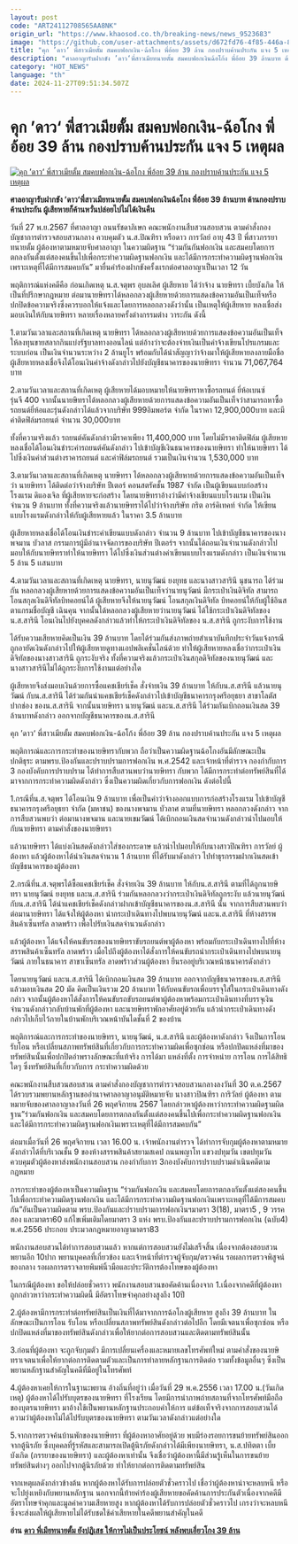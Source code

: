```yaml
---
layout: post
code: "ART24112708565AA8NK"
origin_url: "https://www.khaosod.co.th/breaking-news/news_9523683"
image: "https://github.com/user-attachments/assets/d672fd76-4f85-446a-8ddd-2c21c7cc0835"
title: "คุก ’ดาว‘ พี่สาวเมียตั้ม สมคบฟอกเงิน-ฉ้อโกง พี่อ้อย 39 ล้าน กองปราบค้านประกัน แจง 5 เหตุผล"
description: "ศาลอาญารับฝากขัง ’ดาว‘พี่สาวเมียทนายตั้ม สมคบฟอกเงินฉ้อโก้ง พี่อ้อย 39 ล้านบาท ด้านกองปราบค้านประกัน ผู้เสียหายก็ค้านหวั่นปล่อยไปไม่ได้เงินคืน"
category: "HOT_NEWS"
language: "th"
date: 2024-11-27T09:51:34.507Z
---
```


# คุก ’ดาว‘ พี่สาวเมียตั้ม สมคบฟอกเงิน-ฉ้อโกง พี่อ้อย 39 ล้าน กองปราบค้านประกัน แจง 5 เหตุผล

[![คุก ’ดาว‘ พี่สาวเมียตั้ม สมคบฟอกเงิน-ฉ้อโกง พี่อ้อย 39 ล้าน กองปราบค้านประกัน แจง 5 เหตุผล](https://www.khaosod.co.th/wpapp/uploads/2024/11/dao3.jpg "คุก ’ดาว‘ พี่สาวเมียตั้ม สมคบฟอกเงิน-ฉ้อโกง พี่อ้อย 39 ล้าน กองปราบค้านประกัน แจง 5 เหตุผล")](https://www.khaosod.co.th/wpapp/uploads/2024/11/dao3.jpg)

**ศาลอาญารับฝากขัง ’ดาว‘พี่สาวเมียทนายตั้ม สมคบฟอกเงินฉ้อโกง พี่อ้อย 39 ล้านบาท ด้านกองปราบค้านประกัน ผู้เสียหายก็ค้านหวั่นปล่อยไปไม่ได้เงินคืน**

วันที่ 27 พ.ย.2567 ที่ศาลอาญา ถนนรัชดาภิเษก คณะพนักงานสืบสวนสอบสวน ตามคำสั่งกองบัญชาการตำรวจสอบสวนกลาง ควบคุมตัว น.ส.ปิณฑิรา หรือดาว การวัลย์ อายุ 43 ปี พี่สาวภรรยาทนายตั้ม ผู้ต้องหาตามหมายจับศาลอาญา ในความผิดฐาน “ร่วมกันกันฟอกเงิน และสมคบโดยการตกลงกันตั้งแต่สองคนขึ้นไปเพื่อกระทำความผิดฐานฟอกเงิน และได้มีการกระทำความผิดฐานฟอกเงินเพราะเหตุที่ได้มีการสมคบกัน” มายื่นคำร้องฝากขังครั้งเเรกต่อศาลอาญาเป็นเวลา 12 วัน

พฤติการณ์แห่งคดีคือ ก่อนเกิดเหตุ น.ส.จตุพร อุบลเลิศ ผู้เสียหาย ได้ว่าจ้าง นายษิทรา เบี้ยบังเกิด ให้เป็นที่ปรึกษากฎหมาย ต่อมานายษิทราได้หลอกลวงผู้เสียหายด้วยการแสดงข้อความอันเป็นเท็จหรือปกปิดข้อความจริงซึ่งควรบอกให้แจ้งและโดยการหลอกลวงดังว่านั้น เป็นเหตุให้ผู้เสียหาย หลงเชื่อส่งมอบเงินให้กับนายษิทรา หลายเรื่องหลายครั้งต่างกรรมต่าง วาระกัน ดังนี้

1.ตามวันเวลาและสถานที่เกิดเหตุ นายษิทรา ได้หลอกลวงผู้เสียหายด้วยการแสดงข้อความอันเป็นเท็จให้ลงทุนขายสลากกินแบ่งรัฐบาลทางออนไลน์ แต่อ้างว่าจะต้องจ่ายเงินเป็นค่าจ้างเขียนโปรแกรมและระบบก่อน เป็นเงินจำนวนระหว่าง 2 ล้านยูโร พร้อมกับได้นำสัญญาว่าจ้างมาให้ผู้เสียหายลงลายมือชื่อ ผู้เสียหายหลงเชื่อจึงได้โอนเงินค่าจ้างดังกล่าวไปยังบัญชีธนาคารของนายษิทรา จำนวน 71,067,764 บาท

2.ตามวันเวลาและสถานที่เกิดเหตุ ผู้เสียหายได้มอบหมายให้นายษิทราหาซื้อรถยนต์ ยี่ห้อเบนซ์  
รุ่นจี 400 จากนั้นนายษิทราได้หลอกลวงผู้เสียหายด้วยการแสดงข้อความอันเป็นเท็จว่าสามารถหาซื้อรถยนต์ยี่ห้อและรุ่นดังกล่าวได้แล้วจากบริษัท 999อิมพอร์ต จำกัด ในราคา 12,900,000บาท และมีค่าติดฟิล์มรถยนต์ จำนวน 30,000บาท

ทั้งที่ความจริงแล้ว รถยนต์คันดังกล่าวมีราคาเพียง 11,400,000 บาท โดยไม่มีราคาติดฟิล์ม ผู้เสียหายหลงเชื่อได้โอนเงินชำระค่ารถยนต์คันดังกล่าว ไปเข้าบัญชีเงินธนาคารของนายษิทรา ทำให้นายษิทรา ได้ไปซึ่งเงินค่าส่วนต่างราคารถยนต์ และค่าฟิล์มรถยนต์ รวมเป็นเงินจำนวน 1,530,000 บาท

3.ตามวันเวลาและสถานที่เกิดเหตุ นายษิทรา ได้หลอกลวงผู้เสียหายด้วยการแสดงข้อความอันเป็นเท็จว่า นายษิทรา ได้ติดต่อว่าจ้างบริษัท ปีเตอร์ คอนสตรัคชั้น 1987 จำกัด เป็นผู้เขียนแบบก่อสร้างโรงแรม ดิแองเจิล ที่ผู้เสียหายจะก่อสร้าง โดยนายษิทราอ้างว่ามีค่าจ้างเขียนแบบโรงแรม เป็นเงินจำนวน 9 ล้านบาท ทั้งที่ความจริงแล้วนายษิทราได้ไปว่าจ้างบริษัท กริต อาร์คิเทคท์ จำกัด ให้เขียนแบบโรงแรมดังกล่าวให้กับผู้เสียหายแล้ว ในราคา 3.5 ล้านบาท

ผู้เสียหายหลงเชื่อได้โอนเงินชำระค่าเขียนแบบดังกล่าว จำนวน 9 ล้านบาท ไปเข้าบัญชีธนาคารของนางพจมาน บัวลาส กรรมการผู้มีอำนาจจัดการของบริษัท ปีเตอร์ฯ จากนั้นได้ถอนเงินจำนวนดังกล่าวไปมอบให้กับนายษิทราทำให้นายษิทรา ได้ไปซึ่งเงินส่วนต่างค่าเขียนแบบโรงแรมดังกล่าว เป็นเงินจำนวน 5 ล้าน 5 เเสนบาท

4.ตามวันเวลาและสถานที่เกิดเหตุ นายษิทรา, นายนุวัฒน์ ยงยุทธ และนางสาวสารินี นุชนารถ ได้ร่วมกัน หลอกลวงผู้เสียหายด้วยการแสดงข้อความอันเป็นเท็จว่านายนุวัฒน์ มีกระเป๋าเงินดิจิทัล สามารถโอนสกุลเงินดิจิทัลบิทคอยน์ได้ ผู้เสียหายจึงให้นายนุวัฒน์ โอนสกุลเงินดิจิทัล บิทคอยน์ให้กับผู้ใช้อินสตาแกรมชื่อบัญชี เฉินคุน จากนั้นได้หลอกลวงผู้เสียหายว่านายนุวัฒน์ ได้ใช้กระเป๋าเงินดิจิทัลของน.ส.สารินี โอนเงินไปยังบุคคลดังกล่าวแล้วทำให้กระเป๋าเงินดิจิทัลของ น.ส.สารินี ถูกระงับการใช้งาน

ได้รับความเสียหายคิดเป็นเงิน 39 ล้านบาท โดยได้ร่วมกันส่งภาพถ่ายสำเนาบันทึกประจำวันแจ้งกรณีถูกอายัดเงินดังกล่าวไปให้ผู้เสียหายดูทางแอปพลิเคชั่นไลน์ด้วย ทำให้ผู้เสียหายหลงเชื่อว่ากระเป๋าเงินดิจิทัลของนางสาวสารินี ถูกระงับจริง ทั้งที่ความจริงแล้วกระเป๋าเงินสกุลดิจิทัลของนายนุวัฒน์ และนางสาวสารินีไม่ได้ถูกระงับการใช้งานแต่อย่างใด

ผู้เสียหายจึงส่งมอบเงินด้วยการซื้อแคชเชียร์เช็ค สั่งจ่ายเงิน 39 ล้านบาท ให้กับน.ส.สารินี แล้วนายนุวัฒน์ กับน.ส.สารินี ได้ร่วมกันนำแคชเชียร์เช็คดังกล่าวไปเข้าบัญชีธนาคารกรุงศรีอยุธยา สาขาโลตัสปากช่อง ของน.ส.สารินี จากนั้นนายษิทรา นายนุวัฒน์ และน.ส.สารินี ได้ร่วมกันเบิกถอนเงินสด 39 ล้านบาทดังกล่าว ออกจากบัญชีธนาคารของน.ส.สารินี

คุก ’ดาว‘ พี่สาวเมียตั้ม สมคบฟอกเงิน-ฉ้อโก้ง พี่อ้อย 39 ล้าน กองปราบค้านประกัน แจง 5 เหตุผล

พฤติการณ์และการกระทำของนายษิทรากับพวก ถือว่าเป็นความผิดฐานฉ้อโกงอันมีลักษณะเป็น  
ปกติธุระ ตามพรบ.ป้องกันและปราบปรามการฟอกเงิน พ.ศ.2542 และเจ้าหน้าที่ตำรวจ กองกำกับการ 3 กองบังคับการปราบปราม ได้ทำการสืบสวนพบว่านายษิทรา กับพวก ได้มีการกระทำต่อทรัพย์สินที่ได้มาจากการกระทำความผิดดังกล่าว ซึ่งเป็นความผิดเกี่ยวกับการฟอกเงิน ดังต่อไปนี้

1.กรณีที่น.ส.จตุพร ได้โอนเงิน 9 ล้านบาท เพื่อเป็นค่าว่าจ้างออกแบบการก่อสร้างโรงแรม ไปเข้าบัญชีธนาคารกรุงศรีอยุธยา จำกัด (มหาชน) ของนางพจมาน บัวลาศ ตามที่นายษิทรา หลอกลวงดังกล่าว จากการสืบสวนพบว่า ต่อมานางพจมาน และนายเขมวัฒน์ ได้เบิกถอนเงินสดจำนวนดังกล่าวนำไปมอบให้กับนายษิทรา ตามคำสั่งของนายษิทรา

แล้วนายษิทรา ได้แบ่งเงินสดดังกล่าวใส่ซองกระดาษ แล้วนำไปมอบให้กับนางสาวปิณฑิรา การวัลย์ ผู้ต้องหา แล้วผู้ต้องหาได้นำเงินสดจำนวน 1 ล้านบาท ที่ได้รับมาดังกล่าว ไปทำธุรกรรมฝากเงินสดเข้าบัญชีธนาคารของผู้ต้องหา

2.กรณีที่น.ส.จตุพรได้ซื้อแคชเชียร์เช็ค สั่งจ่ายเงิน 39 ล้านบาท ให้กับน.ส.สารินี ตามที่ได้ถูกนายษิทรา นายนุวัฒน์ ยงยุทธ และน.ส.สารินี ร่วมกันหลอกลวงว่ากระเป๋าเงินดิจิทัลถูกระงับ แล้วนายนุวัฒน์ กับน.ส.สารินี ได้นำแคชเชียร์เช็คดังกล่าวฝากเข้าบัญชีธนาคารของน.ส.สารินี นั้น จากการสืบสวนพบว่าต่อมานายษิทรา ได้แจ้งให้ผู้ต้องหา นำกระเป๋าเดินทางไปพบนายนุวัฒน์ และน.ส.สารินี ที่ห้างสรรพสินค้าเซ็นทรัล ลาดพร้าว เพื่อไปรับเงินสดจำนวนดังกล่าว

แล้วผู้ต้องหา ได้แจ้งให้คนขับรถของนายษิทราขับรถยนต์พาผู้ต้องหา พร้อมกับกระเป๋าเดินทางไปที่ห้างสรรพสินค้าเซ็นทรัล ลาดพร้าว เมื่อไปถึงผู้ต้องหาได้สั่งการให้คนขับรถนำกระเป๋าเดินทางไปพบนายนุวัฒน์ ภายในธนาคาร สาขาเซ็นทรัล ลาดพร้าวส่วนผู้ต้องหา ยืนรออยู่บริเวณหน้าธนาคารดังกล่าว

โดยนายนุวัฒน์ และน.ส.สารินี ได้เบิกถอนเงินสด 39 ล้านบาท ออกจากบัญชีธนาคารของน.ส.สารินี แล้วมอบเงินสด 20 มัด คิดเป็นเงินรวม 20 ล้านบาท ให้กับคนขับรถเพื่อบรรจุใส่ในกระเป๋าเดินทางดังกล่าว จากนั้นผู้ต้องหาได้สั่งการให้คนขับรถขับรถยนต์พาผู้ต้องหาพร้อมกระเป๋าเดินทางที่บรรจุเงินจำนวนดังกล่าวกลับบ้านพักที่ผู้ต้องหา และนายษิทราพักอาศัยอยู่ด้วยกัน แล้วนำกระเป๋าเดินทางดังกล่าวไปเก็บไว้ภายในบ้านพักบริเวณหน้าบันไดชั้นที่ 2 ของบ้าน

พฤติการณ์และการกระทำของนายษิทรา, นายนุวัฒน์, น.ส.สารินี และผู้ต้องหาดังกล่าว จึงเป็นการโอน รับโอน หรือเปลี่ยนสภาพทรัพย์สินที่เกี่ยวกับการกระทำความผิดเพื่อซุกซ่อน หรือปกปิดแหล่งที่มาของทรัพย์สินนั้นเพื่อปกปิดอำพรางลักษณะที่แท้จริง การได้มา แหล่งที่ตั้ง การจำหน่าย การโอน การได้สิทธิใดๆ ซึ่งทรัพย์สินที่เกี่ยวกับการ กระทำความผิดด้วย

คณะพนักงานสืบสวนสอบสวน ตามคำสั่งกองบัญชาการตำรวจสอบสวนกลางลงวันที่ 30 ต.ค.2567 ได้รวบรวมพยานหลักฐานขออำนาจศาลอาญาอนุมัติหมายจับ นางสาวปิณฑิรา การิวัลย์ ผู้ต้องหา ตามหมายจับของศาลอาญาลงวันที่ 26 พฤศจิกายน 2567 โดยกล่าวหาผู้ต้องหาว่ากระทำความผิดฐามผิดฐาน”ร่วมกันฟอกเงิน และสมคบโดยการตกลงกันตั้งแต่สองคนขึ้นไปเพื่อกระทำความผิดฐานฟอกเงิน และได้มีการกระทำความผิดฐานฟอกเงินเพราะเหตุที่ได้มีการสมคบกัน”

ต่อมาเมื่อวันที่ 26 พฤศจิกายน เวลา 16.00 น. เจ้าพนักงานตำรวจ ได้ทำการจับกุมผู้ต้องหาตามหมายดังกล่าวได้ที่บริเวณชั้น 9 ของห้างสรรพสินค้าสยามสเคป ถนนพญาโท แขวงปทุมวัน เขตปทุมวัน ควบคุมตัวผู้ต้องหาส่งพนักงานสอบสวน กองกำกับการ 3กองบังคับการปราบปรามดำเนินคดีตามกฎหมาย

การกระทำของผู้ต้องหาเป็นความผิดฐาน “ร่วมกันฟอกเงิน และสมคบโดยการตกลงกันตั้งแต่สองคนขึ้นไปเพื่อกระทำความผิดฐานฟอกเงิน และได้มีการกระทำความผิดฐานฟอกเงินเพราะเหตุที่ได้มีการสมคบกัน”อันเป็นความผิดตาม พรบ.ป้องกันและปราบปรามการฟอกเงินฯมาตรา 3(18), มาตรา5 , 9 วรรคสอง และมาตรา60 แก้ไขเพิ่มเติมโดยมาตรา 3 แห่ง พรบ.ป้องกันและปราบปรามการฟอกเงิน (ฉบับ4) พ.ศ.2556 ประกอบ ประมวลกฎหมายอาญามาตรา83

พนักงานสอบสวนได้ทำการสอบสวนแล้ว หากแต่การสอบสวนยังไม่เสร็จสิ้น เนื่องจากต้องสอบสวนพยานอีก 10ปาก พยานบุคคลที่เกี่ยวข้อง และเจ้าหน้าที่ตำรวจผู้จับกุม/ตรวจค้น รอผลการตรวจพิสูจน์ของกลาง รอผลการตรวจลายพิมพ์นิ้วมือและประวัติการต้องโทษของผู้ต้องหา

ในกรณีผู้ต้องหา ขอให้ปล่อยชั่วคราว พนักงานสอบสวนขอคัดค้านเนื่องจาก 1.เนื่องจากคดีที่ผู้ต้องหา ถูกกล่าวหาว่ากระทำความผิดนี้ มีอัตราโทษจำคุกอย่างสูงถึง 10ปี

2.ผู้ต้องหามีการกระทำต่อทรัพย์สินเป็นเงินที่ได้มาจากการฉ้อโกงผู้เสียหาย สูงถึง 39 ล้านบาท ในลักษณะเป็นการโอน รับโอน หรือเปลี่ยนสภาพทรัพย์สินดังกล่าวต่อไปอีก โดยมีเจตนาเพื่อซุกซ่อน หรือปกปิดแหล่งที่มาของทรัพย์สินดังกล่าวเพื่อให้ยากต่อการสอบสวนและติดตามทรัพย์สินนั้น

3.ก่อนที่ผู้ต้องหา จะถูกจับกุมตัว มีการเปลี่ยนเครื่องและหมายเลขโทรศัพท์ใหม่ ตามคำสั่งของนายษิทราเจตนาเพื่อให้ยากต่อการติดตามตัวและเป็นการทำลายหลักฐานการติดต่อ รวมทั้งข้อมูลอื่นๆ ซึ่งเป็นพยานหลักฐานสำคัญในคดีที่มีอยู่ในโทรศัพท์

4.ผู้ต้องหาเคยให้การในฐานะพยาน อ้างถิ่นที่อยู่ว่า เมื่อวันที่ 29 พ.ค.2556 เวลา 17.00 น.(วันเกิดเหตุ) ผู้ต้องหาได้ไปรับบุตรของนายษิทรา ที่โรงเรียน โดยมีการนำภาพถ่ายสถานที่จากโทรศัพท์มือถือของบุตรนายษิทรา มาอ้างใช้เป็นพยานหลักฐานประกอบคำให้การ แต่ข้อเท็จจริงจากการสอบสวนได้ความว่าผู้ต้องหาไม่ได้ไปรับบุตรของนายษิทรา ตามวันเวลาดังกล่าวแต่อย่างใด

5.จากการตรวจค้นบ้านพักของนายษิทรา ที่ผู้ต้องหาอาศัยอยู่ด้วย พบมีร่องรอยการขนย้ายทรัพย์สินออกจากตู้นิรภัย ซึ่งบุคคลที่รู้รหัสและสามารถเปิดตู้นิรภัยดังกล่าวได้มีเพียงนายษิทรา, น.ส.ปทิตตา เบี้ยบังเกิด (ภรรยาของนายษิทรา) และผู้ต้องหาเท่านั้น จึงเชื่อว่าผู้ต้องหานี้มีส่วนรู้เห็นในการขนย้ายทรัพย์สินต่างๆ ออกไปจากตู้นิรภัยด้วย ทำให้ยากต่อการติดตามทรัพย์สิน

จากเหตุผลดังกล่าวข้างต้น หากผู้ต้องหาได้รับการปล่อยตัวชั่วคราวไป เชื่อว่าผู้ต้องหาน่าจะหลบหนี หรือจะไปยุ่งเหยิงกับพยานหลักฐาน นอกจากนี้ท้ายคำร้องผู้เสียหายขอคัดค้านการประกันตัวเนื่องจากคดีมีอัตราโทษจำคุกและมูลค่าความเสียหายสูง หากผู้ต้องหาได้รับการปล่อยตัวชั่วคราวไป เกรงว่าจะหลบหนี ซึ่งจะส่งผลให้ผู้เสียหายไม่ได้รับชดใช้ค่าเสียหายในคดีพยานสำคัญในคดี

**อ่าน** [**ดาว พี่เมียทนายตั้ม ยังปฏิเสธ ให้การไม่เป็นประโยชน์ หลังพบเอี่ยวโกง 39 ล้าน**](https://www.khaosod.co.th/breaking-news/news_9522872)